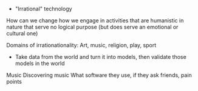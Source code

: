 - "Irrational" technology

How can we change how we engage in activities that are humanistic in nature that serve no logical purpose (but does serve an emotional or cultural one)

Domains of irrationationality: Art, music, religion, play, sport 

- Take data from the world and turn it into models, then validate those models in the world

Music
Discovering music 
What software they use, if they ask friends, pain points
